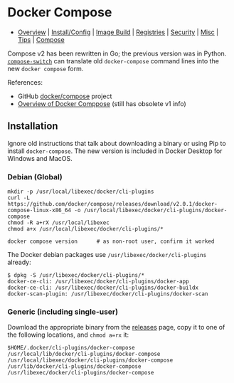 Docker Compose
==============

* [Overview](README.md) | [Install/Config](config.md) | [Image Build](image.md)
  | [Registries](registries.md) | [Security](security.md) | [Misc](misc.md)
  | [Tips](tips.md) | [Compose](compose.md)


Compose v2 has been rewritten in Go; the previous version was in Python.
[`compose-switch`] can translate old `docker-compose` command lines into
the new `docker compose` form.

References:
- GitHub [docker/compose][gh] project
- [Overview of Docker Comppose][overview] (still has obsolete v1 info)


Installation
------------

Ignore old instructions that talk about downloading a binary or using Pip
to install `docker-compose`. The new version is included in Docker Desktop
for Windows and MacOS.

### Debian (Global)

    mkdir -p /usr/local/libexec/docker/cli-plugins
    curl -L https://github.com/docker/compose/releases/download/v2.0.1/docker-compose-linux-x86_64 -o /usr/local/libexec/docker/cli-plugins/docker-compose
    chmod -R a+rX /usr/local/libexec
    chmod a+x /usr/local/libexec/docker/cli-plugins/*

    docker compose version      # as non-root user, confirm it worked

The Docker debian packages use `/usr/libexec/docker/cli-plugins` already:

    $ dpkg -S /usr/libexec/docker/cli-plugins/*
    docker-ce-cli: /usr/libexec/docker/cli-plugins/docker-app
    docker-ce-cli: /usr/libexec/docker/cli-plugins/docker-buildx
    docker-scan-plugin: /usr/libexec/docker/cli-plugins/docker-scan

### Generic (including single-user)

Download the appropriate binary from the [releases][gh-rel] page, copy it
to one of the following locations, and `chmod a=rx` it:

    $HOME/.docker/cli-plugins/docker-compose
    /usr/local/lib/docker/cli-plugins/docker-compose
    /usr/local/libexec/docker/cli-plugins/docker-compose
    /usr/lib/docker/cli-plugins/docker-compose
    /usr/libexec/docker/cli-plugins/docker-compose



<!-------------------------------------------------------------------->
[`compose-switch`]: https://github.com/docker/compose-switch
[gh-rel]: https://github.com/docker/compose/releases
[gh]: https://github.com/docker/compose
[overview]: https://docs.docker.com/compose/
